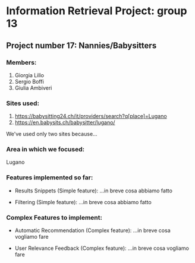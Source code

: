 # Information Retrieval Project: group 13
## Project number 17: Nannies/Babysitters 

### Members:
1. Giorgia Lillo
2. Sergio Boffi 
3. Giulia Ambiveri

### Sites used:
1. https://babysitting24.ch/it/providers/search?q[place]=Lugano
2. https://en.babysits.ch/babysitter/lugano/

We've used only two sites because...

### Area in which we focused: 
Lugano 

### Features implemented so far:
- Results Snippets (Simple feature): ...in breve cosa abbiamo fatto 

- Filtering (Simple feature): ...in breve cosa abbiamo fatto

### Complex Features to implement:
- Automatic Recommendation (Complex feature): ...in breve cosa vogliamo fare 

- User Relevance Feedback (Complex feature): ...in breve cosa vogliamo fare